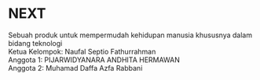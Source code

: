 # NEXT
Sebuah produk untuk mempermudah kehidupan manusia khususnya dalam bidang teknologi \
Ketua Kelompok: Naufal Septio Fathurrahman \
Anggota 1: PIJARWIDYANARA ANDHITA HERMAWAN \
Anggota 2: Muhamad Daffa Azfa Rabbani
